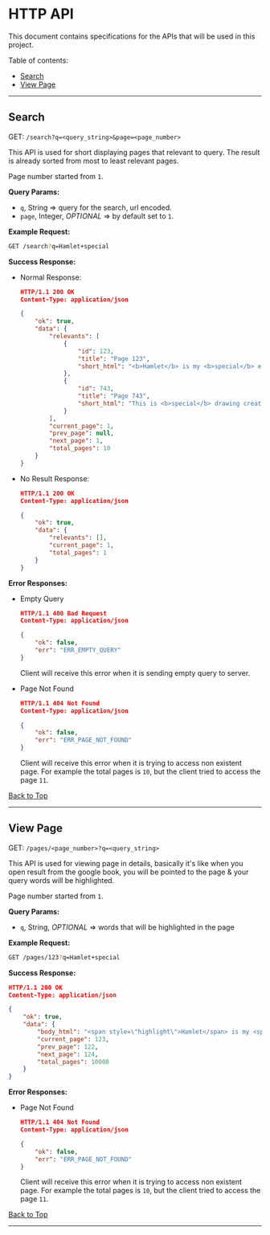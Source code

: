 # HTTP API

This document contains specifications for the APIs that will be used in this project.

Table of contents:

- [Search](#search)
- [View Page](#view-page)

---

## Search

GET: `/search?q=<query_string>&page=<page_number>`

This API is used for short displaying pages that relevant to query. The result is already sorted from most to least relevant pages.

Page number started from `1`.

**Query Params:**

- `q`, String => query for the search, url encoded.
- `page`, Integer, _OPTIONAL_ => by default set to `1`.

**Example Request:**

```bash
GET /search?q=Hamlet+special
```

**Success Response:**

- Normal Response:

    ```json
    HTTP/1.1 200 OK
    Content-Type: application/json

    {
        "ok": true,
        "data": {
            "relevants": [
                {
                    "id": 123,
                    "title": "Page 123",
                    "short_html": "<b>Hamlet</b> is my <b>special</b> egg. How are you buddy? I'm not too fond with literature art so I could just..."
                },
                {
                    "id": 743,
                    "title": "Page 743",
                    "short_html": "This is <b>special</b> drawing created by me. Why don't you just read <b>hamlet</b>?"
                }
            ],
            "current_page": 1,
            "prev_page": null,
            "next_page": 1,
            "total_pages": 10
        }
    }
    ```

- No Result Response:

    ```json
    HTTP/1.1 200 OK
    Content-Type: application/json

    {
        "ok": true,
        "data": {
            "relevants": [],
            "current_page": 1,
            "total_pages": 1
        }
    }
    ```


**Error Responses:**

- Empty Query

    ```json
    HTTP/1.1 400 Bad Request
    Content-Type: application/json

    {
        "ok": false,
        "err": "ERR_EMPTY_QUERY"
    }
    ```

    Client will receive this error when it is sending empty query to server.

- Page Not Found

    ```json
    HTTP/1.1 404 Not Found
    Content-Type: application/json

    {
        "ok": false,
        "err": "ERR_PAGE_NOT_FOUND"
    }
    ```

    Client will receive this error when it is trying to access non existent page. For example the total pages is `10`, but the client tried to access the page `11`.

[Back to Top](#http-api)

---

## View Page

GET: `/pages/<page_number>?q=<query_string>`

This API is used for viewing page in details, basically it's like when you open result from the google book, you will be pointed to the page & your query words will be highlighted.

Page number started from `1`.

**Query Params:**

- `q`, String, _OPTIONAL_ => words that will be highlighted in the page

**Example Request:**

```bash
GET /pages/123?q=Hamlet+special
```

**Success Response:**

```json
HTTP/1.1 200 OK
Content-Type: application/json

{
    "ok": true,
    "data": {
        "body_html": "<span style=\"highlight\">Hamlet</span> is my <span style=\"highlight\">special</span> egg. How are you buddy? I'm not too fond with literature art so I could just try to work on it.",
        "current_page": 123,
        "prev_page": 122,
        "next_page": 124,
        "total_pages": 10000
    }
}
```

**Error Responses:**

- Page Not Found

    ```json
    HTTP/1.1 404 Not Found
    Content-Type: application/json

    {
        "ok": false,
        "err": "ERR_PAGE_NOT_FOUND"
    }
    ```

    Client will receive this error when it is trying to access non existent page. For example the total pages is `10`, but the client tried to access the page `11`.

[Back to Top](#http-api)

---